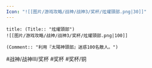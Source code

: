 ```yaml
---
Icon: "![[图片/游戏攻略/战神/战神3/奖杯/炫燿頭部.png|30]]"
---
```

```ad-common-bronze-trophy
title: (Title:: "炫燿頭部")
![[图片/游戏攻略/战神/战神3/奖杯/炫燿頭部.png|100]]

(Comment:: "利用『太陽神頭部』迷惑100名敵人。")
```

#战神/战神III/奖杯 #奖杯 #奖杯/铜
